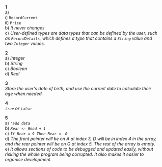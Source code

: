**1**  
a)   
i)
`RecordCurrent`  
ii)
`Price`  
b)
*It never changes*  
c)
*User-defined types are data types that can be defined by the user, 
 such as `RecordDetails`, which defines a type that contains a `String` value and two `Integer` values.*

**2**  
a)
*Integer*  
b)
*String*  
c)
*Boolean*  
d)
*Real*

**3**  
*Store the user's date of birth, and use the current date to calculate their age when needed.*

**4**  
*`true` or `false`*

**5**  
a)
*`'add data`*  
b)
*`Rear <- Read + 1`*  
c)
*`If Rear = 9 Then Rear <- 0`*  
d)
*The front pointer will be on A at index 3, D will be in index 4 in the array,
 and the rear pointer will be on G at index 5. The rest of the array is empty.*  
e)
*It allows sections of code to be debugged and updated easily, 
 without risking the whole program being corrupted. 
 It also makes it easier to organise development.*